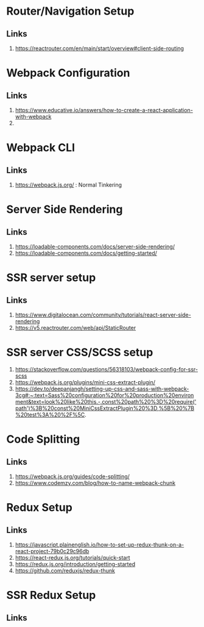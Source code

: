 # Router/Navigation Setup
## Links
1. https://reactrouter.com/en/main/start/overview#client-side-routing


# Webpack Configuration
## Links
1. https://www.educative.io/answers/how-to-create-a-react-application-with-webpack
2. 

# Webpack CLI
## Links
1. https://webpack.js.org/ : Normal Tinkering


# Server Side Rendering
## Links
1. https://loadable-components.com/docs/server-side-rendering/
2. https://loadable-components.com/docs/getting-started/

# SSR server setup
## Links
1. https://www.digitalocean.com/community/tutorials/react-server-side-rendering
2. https://v5.reactrouter.com/web/api/StaticRouter

# SSR server CSS/SCSS setup
1. https://stackoverflow.com/questions/56318103/webpack-config-for-ssr-scss
2. https://webpack.js.org/plugins/mini-css-extract-plugin/
3. https://dev.to/deepanjangh/setting-up-css-and-sass-with-webpack-3cg#:~:text=Sass%20configuration%20for%20production%20environment&text=look%20like%20this.-,const%20path%20%3D%20require('path')%3B%20const%20MiniCssExtractPlugin%20%3D,%5B%20%7B%20test%3A%20%2F%5C.

# Code Splitting
## Links
1. https://webpack.js.org/guides/code-splitting/
2. https://www.codemzy.com/blog/how-to-name-webpack-chunk

# Redux Setup
## Links
1. https://javascript.plainenglish.io/how-to-set-up-redux-thunk-on-a-react-project-79b0c29c96db
2. https://react-redux.js.org/tutorials/quick-start
3. https://redux.js.org/introduction/getting-started
4. https://github.com/reduxjs/redux-thunk

# SSR Redux Setup
## Links
